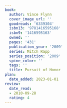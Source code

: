 ```yaml
---
book:
  author: Vince Flynn
  cover_image_url: ''
  goodreads: '6339304'
  isbn13: '9781416595168'
  isbn9: '1416595163'
  owned: ''
  pages: '431'
  publication_year: '2009'
  series: Mitch Rapp
  series_position: '2009'
  spine_color: ''
  tags: ''
  title: Pursuit of Honor
plan:
  date_added: 2023-01-01
review:
  date_read:
  - 2010-09-28
  rating: 4
---
```

